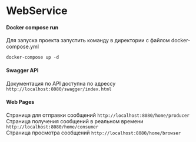# WebService
#### Docker compose run
Для запуска проекта запустить команду в директории с файлом docker-compose.yml
```
docker-compose up -d
```
#### Swagger API
Документация по API доступна по адрессу `http://localhost:8080/swagger/index.html`
#### Web Pages
Страница для отправки сообщений `http://localhost:8080/home/producer`\
Страница получения сообщений в реальном времени `http://localhost:8080/home/consumer`\
Страница просмотра сообщений `http://localhost:8080/home/browser`

